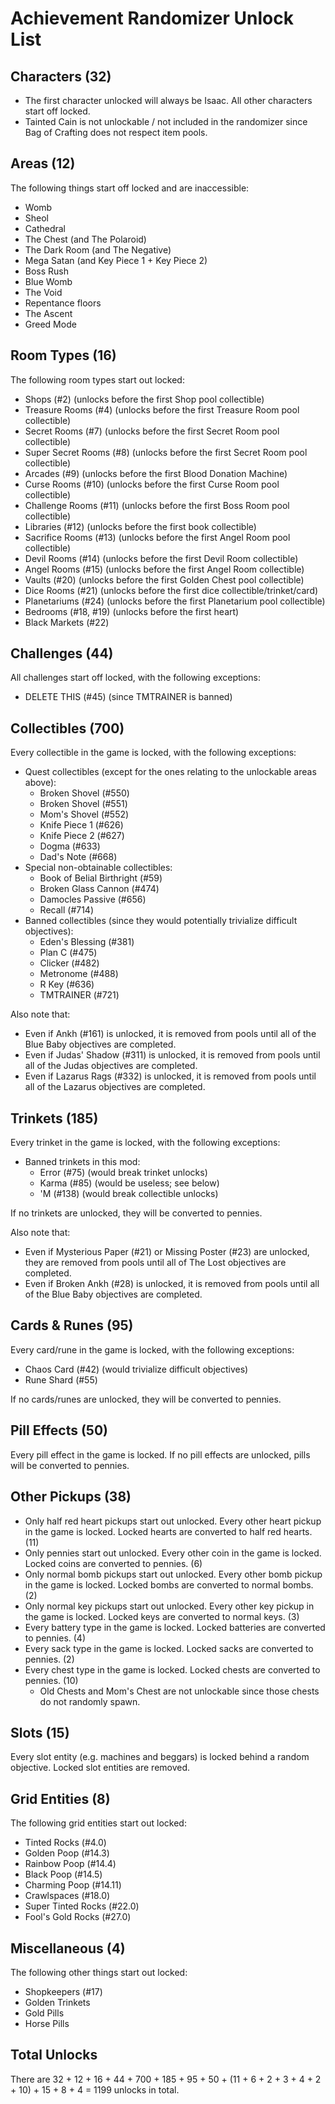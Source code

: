 # Achievement Randomizer Unlock List

## Characters (32)

- The first character unlocked will always be Isaac. All other characters start off locked.
- Tainted Cain is not unlockable / not included in the randomizer since Bag of Crafting does not respect item pools.

## Areas (12)

The following things start off locked and are inaccessible:

- Womb
- Sheol
- Cathedral
- The Chest (and The Polaroid)
- The Dark Room (and The Negative)
- Mega Satan (and Key Piece 1 + Key Piece 2)
- Boss Rush
- Blue Womb
- The Void
- Repentance floors
- The Ascent
- Greed Mode

## Room Types (16)

The following room types start out locked:

- Shops (#2) (unlocks before the first Shop pool collectible)
- Treasure Rooms (#4) (unlocks before the first Treasure Room pool collectible)
- Secret Rooms (#7) (unlocks before the first Secret Room pool collectible)
- Super Secret Rooms (#8) (unlocks before the first Secret Room pool collectible)
- Arcades (#9) (unlocks before the first Blood Donation Machine)
- Curse Rooms (#10) (unlocks before the first Curse Room pool collectible)
- Challenge Rooms (#11) (unlocks before the first Boss Room pool collectible)
- Libraries (#12) (unlocks before the first book collectible)
- Sacrifice Rooms (#13) (unlocks before the first Angel Room pool collectible)
- Devil Rooms (#14) (unlocks before the first Devil Room collectible)
- Angel Rooms (#15) (unlocks before the first Angel Room collectible)
- Vaults (#20) (unlocks before the first Golden Chest pool collectible)
- Dice Rooms (#21) (unlocks before the first dice collectible/trinket/card)
- Planetariums (#24) (unlocks before the first Planetarium pool collectible)
- Bedrooms (#18, #19) (unlocks before the first heart)
- Black Markets (#22)

## Challenges (44)

All challenges start off locked, with the following exceptions:

- DELETE THIS (#45) (since TMTRAINER is banned)

## Collectibles (700)

Every collectible in the game is locked, with the following exceptions:

- Quest collectibles (except for the ones relating to the unlockable areas above):
  - Broken Shovel (#550)
  - Broken Shovel (#551)
  - Mom's Shovel (#552)
  - Knife Piece 1 (#626)
  - Knife Piece 2 (#627)
  - Dogma (#633)
  - Dad's Note (#668)
- Special non-obtainable collectibles:
  - Book of Belial Birthright (#59)
  - Broken Glass Cannon (#474)
  - Damocles Passive (#656)
  - Recall (#714)
- Banned collectibles (since they would potentially trivialize difficult objectives):
  - Eden's Blessing (#381)
  - Plan C (#475)
  - Clicker (#482)
  - Metronome (#488)
  - R Key (#636)
  - TMTRAINER (#721)

Also note that:

- Even if Ankh (#161) is unlocked, it is removed from pools until all of the Blue Baby objectives are completed.
- Even if Judas' Shadow (#311) is unlocked, it is removed from pools until all of the Judas objectives are completed.
- Even if Lazarus Rags (#332) is unlocked, it is removed from pools until all of the Lazarus objectives are completed.

## Trinkets (185)

Every trinket in the game is locked, with the following exceptions:

- Banned trinkets in this mod:
  - Error (#75) (would break trinket unlocks)
  - Karma (#85) (would be useless; see below)
  - 'M (#138) (would break collectible unlocks)

If no trinkets are unlocked, they will be converted to pennies.

Also note that:

- Even if Mysterious Paper (#21) or Missing Poster (#23) are unlocked, they are removed from pools until all of The Lost objectives are completed.
- Even if Broken Ankh (#28) is unlocked, it is removed from pools until all of the Blue Baby objectives are completed.

## Cards & Runes (95)

Every card/rune in the game is locked, with the following exceptions:

- Chaos Card (#42) (would trivialize difficult objectives)
- Rune Shard (#55)

If no cards/runes are unlocked, they will be converted to pennies.

## Pill Effects (50)

Every pill effect in the game is locked. If no pill effects are unlocked, pills will be converted to pennies.

## Other Pickups (38)

- Only half red heart pickups start out unlocked. Every other heart pickup in the game is locked. Locked hearts are converted to half red hearts. (11)
- Only pennies start out unlocked. Every other coin in the game is locked. Locked coins are converted to pennies. (6)
- Only normal bomb pickups start out unlocked. Every other bomb pickup in the game is locked. Locked bombs are converted to normal bombs. (2)
- Only normal key pickups start out unlocked. Every other key pickup in the game is locked. Locked keys are converted to normal keys. (3)
- Every battery type in the game is locked. Locked batteries are converted to pennies. (4)
- Every sack type in the game is locked. Locked sacks are converted to pennies. (2)
- Every chest type in the game is locked. Locked chests are converted to pennies. (10)
  - Old Chests and Mom's Chest are not unlockable since those chests do not randomly spawn.

## Slots (15)

Every slot entity (e.g. machines and beggars) is locked behind a random objective. Locked slot entities are removed.

## Grid Entities (8)

The following grid entities start out locked:

- Tinted Rocks (#4.0)
- Golden Poop (#14.3)
- Rainbow Poop (#14.4)
- Black Poop (#14.5)
- Charming Poop (#14.11)
- Crawlspaces (#18.0)
- Super Tinted Rocks (#22.0)
- Fool's Gold Rocks (#27.0)

## Miscellaneous (4)

The following other things start out locked:

- Shopkeepers (#17)
- Golden Trinkets
- Gold Pills
- Horse Pills

## Total Unlocks

There are 32 + 12 + 16 + 44 + 700 + 185 + 95 + 50 + (11 + 6 + 2 + 3 + 4 + 2 + 10) + 15 + 8 + 4 = 1199 unlocks in total.
